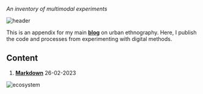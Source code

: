 *An inventory of multimodal experiments*

![header](https://sorrego.xyz/wp-content/uploads/2023/03/17.jpg)

This is an appendix for my main **[blog](https://sorrego.xyz)** on urban ethnography. Here, I publish the code and processes from experimenting with digital methods.

## Content

1. **[Markdown](Markdown.md)** 26-02-2023

![ecosystem](https://sorrego.xyz/wp-content/uploads/2023/03/banner-small-.jpg)